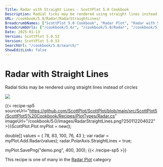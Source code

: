 ```yaml
---
Title: Radar with Straight Lines - ScottPlot 5.0 Cookbook
Description: Radial ticks may be rendered using straight lines instead of circles
URL: /cookbook/5.0/Radar/RadarStraightLines/
BreadcrumbNames: ["ScottPlot 5.0 Cookbook", "Radar Plot", "Radar with Straight Lines"]
BreadcrumbUrls: ["/cookbook/5.0/", "/cookbook/5.0/Radar", "/cookbook/5.0/Radar/RadarStraightLines"]
Date: 2025-01-13
Version: ScottPlot 5.0.53
Version: ScottPlot 5.0.53
SearchUrl: "/cookbook/5.0/search/"
ShowEditLink: false
---
```



<div class='d-flex align-items-center mt-5'>
<h1 class='me-2 text-dark my-0 border-0'>Radar with Straight Lines</h1>
</div>

Radial ticks may be rendered using straight lines instead of circles

[![](/cookbook/5.0/images/RadarStraightLines.png?250112204022)](/cookbook/5.0/images/RadarStraightLines.png?250112204022)

{{< recipe-sp5 sourceUrl="https://github.com/ScottPlot/ScottPlot/blob/main/src/ScottPlot5/ScottPlot5%20Cookbook/Recipes/PlotTypes/Radar.cs" imageUrl="/cookbook/5.0/images/RadarStraightLines.png?250112204022" >}}ScottPlot.Plot myPlot = new();

double[] values = { 78, 83, 100, 76, 43 };
var radar = myPlot.Add.Radar(values);
radar.PolarAxis.StraightLines = true;

myPlot.SavePng("demo.png", 400, 300);
{{< /recipe-sp5 >}}

<div class='my-5 text-center'>This recipe is one of many in the <a href='/cookbook/5.0/Radar'>Radar Plot</a> category</div>


